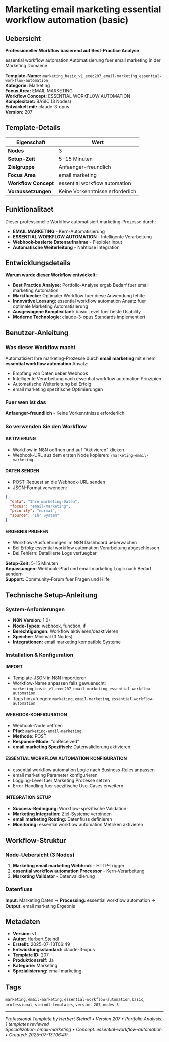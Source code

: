 # Marketing email marketing essential workflow automation (basic)

## Uebersicht

**Professioneller Workflow basierend auf Best-Practice Analyse**

essential workflow automation Automatisierung fuer email marketing in der Marketing Domaene.

**Template-Name:** `marketing_basic_v1_exec207_email-marketing_essential-workflow-automation`  
**Kategorie:** Marketing  
**Focus Area:** EMAIL MARKETING  
**Workflow Concept:** ESSENTIAL WORKFLOW AUTOMATION  
**Komplexitaet:** BASIC (3 Nodes)  
**Entwickelt mit:** claude-3-opus  
**Version:** 207

## Template-Details

| **Eigenschaft** | **Wert** |
|------------------|----------|
| **Nodes** | 3 |
| **Setup-Zeit** | 5-15 Minuten |
| **Zielgruppe** | Anfaenger-freundlich |
| **Focus Area** | email marketing |
| **Workflow Concept** | essential workflow automation |
| **Voraussetzungen** | Keine Vorkenntnisse erforderlich |

## Funktionalitaet

Dieser professionelle Workflow automatisiert marketing-Prozesse durch:
- **EMAIL MARKETING** - Kern-Automatisierung
- **ESSENTIAL WORKFLOW AUTOMATION** - Intelligente Verarbeitung
- **Webhook-basierte Datenaufnahme** - Flexibler Input
- **Automatische Weiterleitung** - Nahtlose Integration



## Entwicklungsdetails

**Warum wurde dieser Workflow entwickelt:**
- **Best Practice Analyse:** Portfolio-Analyse ergab Bedarf fuer email marketing Automation
- **Marktluecke:** Optimaler Workflow fuer diese Anwendung fehlte
- **Innovative Loesung:** essential workflow automation Ansatz fuer optimale Marketing Automatisierung
- **Ausgewogene Komplexitaet:** basic Level fuer beste Usability
- **Moderne Technologie:** claude-3-opus Standards implementiert

## Benutzer-Anleitung

### Was dieser Workflow macht
Automatisiert Ihre marketing-Prozesse durch **email marketing** mit einem **essential workflow automation** Ansatz:
- Empfang von Daten ueber Webhook
- Intelligente Verarbeitung nach essential workflow automation Prinzipien
- Automatische Weiterleitung bei Erfolg
- email marketing spezifische Optimierungen

### Fuer wen ist das
**Anfaenger-freundlich** - Keine Vorkenntnisse erforderlich

### So verwenden Sie den Workflow

#### AKTIVIERUNG
- Workflow in N8N oeffnen und auf "Aktivieren" klicken
- Webhook-URL aus dem ersten Node kopieren: `/marketing-email-marketing`

#### DATEN SENDEN
- POST-Request an die Webhook-URL senden
- JSON-Format verwenden:
```json
{
  "data": "Ihre marketing-Daten",
  "focus": "email-marketing",
  "priority": "normal",
  "source": "Ihr System"
}
```

#### ERGEBNIS PRUEFEN
- Workflow-Ausfuehrungen im N8N Dashboard ueberwachen
- Bei Erfolg: essential workflow automation Verarbeitung abgeschlossen
- Bei Fehlern: Detaillierte Logs verfuegbar

**Setup-Zeit:** 5-15 Minuten  
**Anpassungen:** Webhook-Pfad und email marketing Logic nach Bedarf aendern  
**Support:** Community-Forum fuer Fragen und Hilfe

## Technische Setup-Anleitung

### System-Anforderungen
- **N8N Version:** 1.0+ 
- **Node-Types:** webhook, function, if
- **Berechtigungen:** Workflow aktivieren/deaktivieren
- **Speicher:** Minimal (3 Nodes)
- **Integrationen:** email marketing kompatible Systeme

### Installation & Konfiguration

#### IMPORT
- Template-JSON in N8N importieren
- Workflow-Name anpassen falls gewuenscht: `marketing_basic_v1_exec207_email-marketing_essential-workflow-automation`
- Tags hinzufuegen: `marketing`, `email-marketing`, `essential-workflow-automation`

#### WEBHOOK-KONFIGURATION
- Webhook-Node oeffnen
- **Pfad:** `marketing-email-marketing`
- **Methode:** POST
- **Response-Mode:** "onReceived"
- **email marketing Spezifisch:** Datenvalidierung aktivieren

#### ESSENTIAL WORKFLOW AUTOMATION KONFIGURATION
- essential workflow automation Logic nach Business-Rules anpassen
- email marketing Parameter konfigurieren
- Logging-Level fuer Marketing Prozesse setzen
- Error-Handling fuer spezifische Use-Cases erweitern

#### INTEGRATION SETUP
- **Success-Bedingung:** Workflow-spezifische Validation
- **Marketing Integration:** Ziel-Systeme verbinden
- **email marketing Routing:** Datenfluss definieren
- **Monitoring:** essential workflow automation Metriken aktivieren

## Workflow-Struktur

### Node-Uebersicht (3 Nodes)

1. **Marketing email marketing Webhook** - HTTP-Trigger
2. **essential workflow automation Processor** - Kern-Verarbeitung
3. **Marketing Validator** - Datenvalidierung








### Datenfluss
**Input:** Marketing Daten -> **Processing:** essential workflow automation -> **Output:** email marketing Ergebnis

## Metadaten

- **Version:** v1
- **Autor:** Herbert Steindl
- **Erstellt:** 2025-07-13T06:49
- **Entwicklungsstandard:** claude-3-opus
- **Template ID:** 207
- **Produktionsreif:** Ja
- **Kategorie:** Marketing
- **Spezialisierung:** email marketing

## Tags

`marketing`, `email-marketing`, `essential-workflow-automation`, `basic`, `professional`, `steindl-templates`, `version-207`, `nodes-3`

---

*Professional Template by Herbert Steindl • Version 207 • Portfolio Analysis: 1 templates reviewed*  
*Specialization: email-marketing • Concept: essential-workflow-automation • Created: 2025-07-13T06:49*
